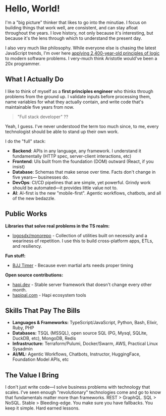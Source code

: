 # Hello, World!

I'm a "big picture" thinker that likes to go into the minutiae. I focus on building things that work well, are consistent, and can stay afloat throughout the years. I love history, not only because it's interesting, but because it's the lens through which to understand the present day.

I also very much like philosophy. While everyone else is chasing the latest JavaScript trends, I'm over here [applying 2,400-year-old principles of logic](https://alonso.network/aristotelian-logic-as-the-foundation-of-code/) to modern software problems. I very-much think Aristotle would've been a 20x programmer.

## What I Actually Do

I like to think of myself as a **first principles engineer** who thinks through problems from the ground up. I validate inputs before processing them, name variables for what they actually contain, and write code that's maintainable five years from now.

> "Full stack developer" ??

Yeah, I guess. I've never understood the term too much since, to me, every technologist should be able to stand up their own work.

I do the "full" stack:
- **Backend**: APIs in any language, any framework. I understand it fundamentally (HTTP spec, server-client interactions, etc)
- **Frontend**: UIs built from the foundation (DOM) outward (React, if you insist)
- **Database**: Schemas that make sense over time. Facts don't change in five years— businesses do.
- **DevOps**: CI/CD pipelines that are simple, yet powerful. Grindy work should be automated—it provides little value not to.
- **AI**: AI-first is the new "mobile-first". Agentic workflows, chatbots, and all of the new bedazzle.

## Public Works

**Libraries that solve real problems in the TS realm:**
- [logosdx/monorepo](https://github.com/logosdx/monorepo) - Collection of utilities built on necessity and a weariness of repetition. I use this to build cross-platform apps, ETLs, and resiliency.

**Fun stuff:**
- [BJJ Timer](https://bjj-timer.pages.dev/) - Because even martial arts needs proper timing

**Open source contributions:**
- [hapi.dev](https://hapi.dev) - Stable server framework that doesn't change every other month.
- [hapipal.com](https://hapipal.com) - Hapi ecosystem tools

## Skills That Pay The Bills

* **Languages & Frameworks:** TypeScript/JavaScript, Python, Bash, Elixir, Ruby, PHP
* **Databases:** TSQL (MSSQL), open source SQL (PG, Mysql, SQLite, DuckDB, etc), MongoDB, Redis
* **Infrastructure:** Terraform/Pulumi, Docker/Swarm, AWS, Practical Linux Sysadmin
* **AI/ML:** Agentic Workflows, Chatbots, Instructor, HuggingFace, Foundation Model APIs, etc

## The Value I Bring

I don't just write code—I solve business problems with technology that scales. I've seen enough "revolutionary" technologies come and go to know that fundamentals matter more than frameworks. REST > GraphQL. SQL > NoSQL. Stable > Bleeding-edge. You make sure you have fallbacks. You keep it simple. Hard earned lessons.
